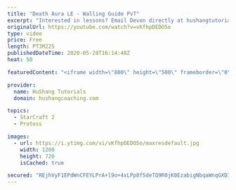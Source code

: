 ```yaml
---
title: "Death Aura LE - Walling Guide PvT"
excerpt: "Interested in lessons? Email Devon directly at hushangtutorials@outlook.com ------------------------------------------------------------------------------------------------------- Want to support HuShang Tutorials directly? Patreon is a website where you can contribute a monthly donation that will help"
originalUrl: https://youtube.com/watch?v=vKfhpDEDO5o
type: video
price: Free
length: PT3M22S
publishedDateTime: 2020-05-28T16:14:48Z
heat: 50

featuredContent: "<iframe width=\"800\" height=\"500\" frameborder=\"0\" src=\"https://www.youtube.com/embed/vKfhpDEDO5o\" allow=\"accelerometer; autoplay; encrypted-media; gyroscope; picture-in-picture\" allowfullscreen></iframe>"

provider:
  name: HuShang Tutorials
  domain: hushangcoaching.com

topics:
  - StarCraft 2
  - Protoss

images:
  - url: https://i.ytimg.com/vi/vKfhpDEDO5o/maxresdefault.jpg
    width: 1280
    height: 720
    isCached: true

secured: "REjhVyF1EPdWnCFEYLPrA+l9o+4xLPp8f5deTQ9R0jK0EzabigNbqaWnqGXDIZBzGx9OeDqzU+GKuq3DJS2zVlyAemLTbEXFq3xLu41NzdCy1326iAQUQ84tIYJND931t99JR8Zd2vzARHOP4sI4W3VVNcxXRUcqc9lKObC6cqGfbb7lK9m8a4KaaPv27x72RC6xPBWVFTF+Uil+7xK6dpMawQ09u+TFHK4OUxQ9BkbHYVciAjvX66p2fiPiC30AvYB4EcvjVL1iNKLWPIzI7xsBmXNU+9YZqXlt2wmUJ+CIjzwUvUzOMcDoPAIltrB/f6xqpouOwE28qcMFF5xUO1riTAkcCLRNZ8/rEh8JdcE6kbekKf5iDdQKFLPzZ8tEmKnA9TN0DP/H5FCrsBze8VcLFExRHfw2UM8k50qM+jc=;I/FX7vWf2HGCOQlwLp6ocA=="
---
```


